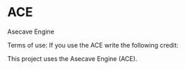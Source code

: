 # ACE
Asecave Engine

Terms of use:
If you use the ACE write the following credit:

This project uses the Asecave Engine (ACE).